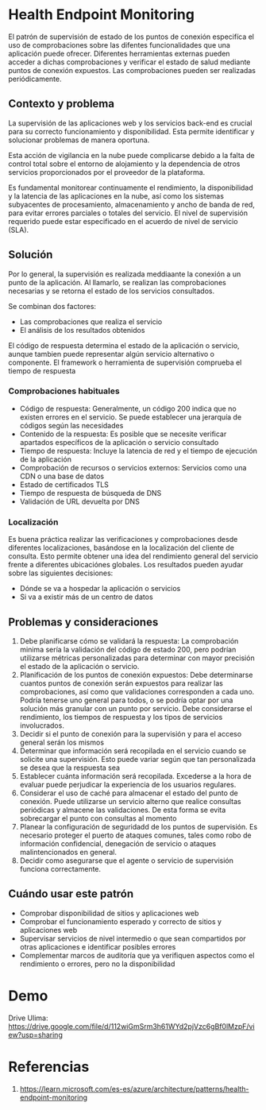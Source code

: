 # Health Endpoint Monitoring

El patrón de supervisión de estado de los puntos de conexión especifíca el uso de comprobaciones sobre las difentes funcionalidades que una aplicación puede ofrecer. Diferentes herramientas externas pueden acceder a dichas comprobaciones y verificar el estado de salud mediante puntos de conexión expuestos. Las comprobaciones pueden ser realizadas periódicamente.

## Contexto y problema

La supervisión de las aplicaciones web y los servicios back-end es crucial para su correcto funcionamiento y disponibilidad. Esta permite identificar y solucionar problemas de manera oportuna.

Esta acción de vigilancia en la nube puede complicarse debido a la falta de control total sobre el entorno de alojamiento y la dependencia de otros servicios proporcionados por el proveedor de la plataforma.

Es fundamental monitorear continuamente el rendimiento, la disponibilidad y la latencia de las aplicaciones en la nube, así como los sistemas subyacentes de procesamiento, almacenamiento y ancho de banda de red, para evitar errores parciales o totales del servicio. El nivel de supervisión requerido puede estar especificado en el acuerdo de nivel de servicio (SLA).

## Solución

Por lo general, la supervisión es realizada meddiaante la conexión a un punto de la aplicación. Al llamarlo, se realizan las comprobaciones necesarias y se retorna el estado de los servicios consultados.

Se combinan dos factores:

- Las comprobaciones que realiza el servicio
- El análisis de los resultados obtenidos

El código de respuesta determina el estado de la aplicación o servicio, aunque tambien puede representar algún servicio alternativo o componente. El framework o herramienta de supervisión comprueba el tiempo de respuesta

### Comprobaciones habituales

- Código de respuesta: Generalmente, un código 200 indica que no existen errores en el servicio. Se puede establecer una jerarquía de códigos según las necesidades
- Contenido de la respuesta: Es posible que se necesite verificar apartados específicos de la aplicación o servicio consultado
- Tiempo de respuesta: Incluye la latencia de red y el tiempo de ejecución de la aplicación
- Comprobación de recursos o servicios externos: Servicios como una CDN o una base de datos
- Estado de certificados TLS
- Tiempo de respuesta de búsqueda de DNS
- Validación de URL devuelta por DNS

### Localización

Es buena práctica realizar las verificaciones y comprobaciones desde diferentes localizaciones, basándose en la localización del cliente de consulta. Esto permite obtener una idea del rendimiento general del servicio frente a diferentes ubicaciónes globales. Los resultados pueden ayudar sobre las siguientes decisiones:

- Dónde se va a hospedar la aplicación o servicios
- Si va a existir más de un centro de datos

## Problemas y consideraciones

1. Debe planificarse cómo se validará la respuesta: La comprobación minima sería la validación del código de estado 200, pero podrían utilizarse métricas personalizadas para determinar con mayor precisión el estado de la aplicación o servicio.
2. Planificación de los puntos de conexión expuestos: Debe determinarse cuantos puntos de conexión serán expuestos para realizar las comprobaciones, así como que validaciones corresponden a cada uno. Podría tenerse uno general para todos, o se podría optar por una solución más granular con un punto por servicio. Debe considerarse el rendimiento, los tiempos de respuesta y los tipos de servicios involucrados.
3. Decidir si el punto de conexión para la supervisión y para el acceso general serán los mismos
4. Determinar que información será recopilada en el servicio cuando se solicite una supervisión. Esto puede variar según que tan personalizada se desea que la respuesta sea
5. Establecer cuánta información será recopilada. Excederse a la hora de evaluar puede perjudicar la experiencia de los usuarios regulares.
6. Considerar el uso de caché para almacenar el estado del punto de conexión. Puede utilizarse un servicio alterno que realice consultas periódicas y almacene las validaciones. De esta forma se evita sobrecargar el punto con consultas al momento
7. Planear la configuración de seguridadd de los puntos de supervisión. Es necesario proteger el puerto de ataques comunes, tales como robo de información confidencial, denegación de servicio o ataques malintencionados en general.
8. Decidir como asegurarse que el agente o servicio de supervisión funciona correctamente.

## Cuándo usar este patrón

- Comprobar disponibilidad de sitios y aplicaciones web
- Comprobar el funcionamiento esperado y correcto de sitios y aplicaciones web
- Supervisar servicios de nivel intermedio o que sean compartidos por otras aplicaciones e identificar posibles errores
- Complementar marcos de auditoría que ya verifiquen aspectos como el rendimiento o errores, pero no la disponibilidad

# Demo

Drive Ulima: https://drive.google.com/file/d/112wiGmSrm3h61WYd2pjVzc6gBf0lMzpF/view?usp=sharing

# Referencias

1. https://learn.microsoft.com/es-es/azure/architecture/patterns/health-endpoint-monitoring